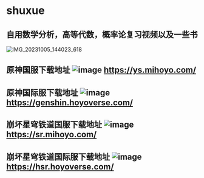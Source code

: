 # shuxue
## 自用数学分析，高等代数，概率论复习视频以及一些书

![IMG_20231005_144023_618](https://github.com/Fido6/shuxue/assets/151989121/5501f9e7-4573-45b2-8af1-a776318d9888)
## 原神国服下载地址 ![image](https://ys.mihoyo.com/main/favicon.ico)  https://ys.mihoyo.com/
## 原神国际服下载地址 ![image](https://ys.mihoyo.com/main/favicon.ico)  https://genshin.hoyoverse.com/
## 崩坏星穹铁道国服下载地址 ![image](https://sr.mihoyo.com/favicon-mi.ico)   https://sr.mihoyo.com/
## 崩坏星穹铁道国际服下载地址 ![image](https://sr.mihoyo.com/favicon-mi.ico) https://hsr.hoyoverse.com/
